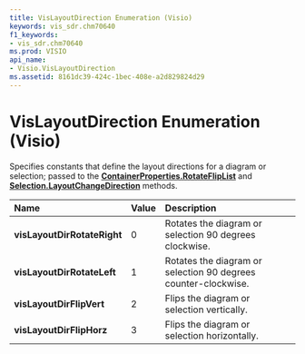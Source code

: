 ```yaml
---
title: VisLayoutDirection Enumeration (Visio)
keywords: vis_sdr.chm70640
f1_keywords:
- vis_sdr.chm70640
ms.prod: VISIO
api_name:
- Visio.VisLayoutDirection
ms.assetid: 8161dc39-424c-1bec-408e-a2d829824d29
---
```



# VisLayoutDirection Enumeration (Visio)

Specifies constants that define the layout directions for a diagram or selection; passed to the  **[ContainerProperties.RotateFlipList](containerproperties-rotatefliplist-method-visio.md)** and **[Selection.LayoutChangeDirection](selection-layoutchangedirection-method-visio.md)** methods.



|**Name**|**Value**|**Description**|
|:-----|:-----|:-----|
| **visLayoutDirRotateRight**|0|Rotates the diagram or selection 90 degrees clockwise.|
| **visLayoutDirRotateLeft**|1|Rotates the diagram or selection 90 degrees counter-clockwise.|
| **visLayoutDirFlipVert**|2|Flips the diagram or selection vertically.|
| **visLayoutDirFlipHorz**|3|Flips the diagram or selection horizontally.|

